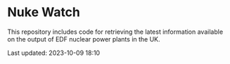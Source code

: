 # Nuke Watch

This repository includes code for retrieving the latest information available on the output of EDF nuclear power plants in the UK.

Last updated: 2023-10-09 18:10